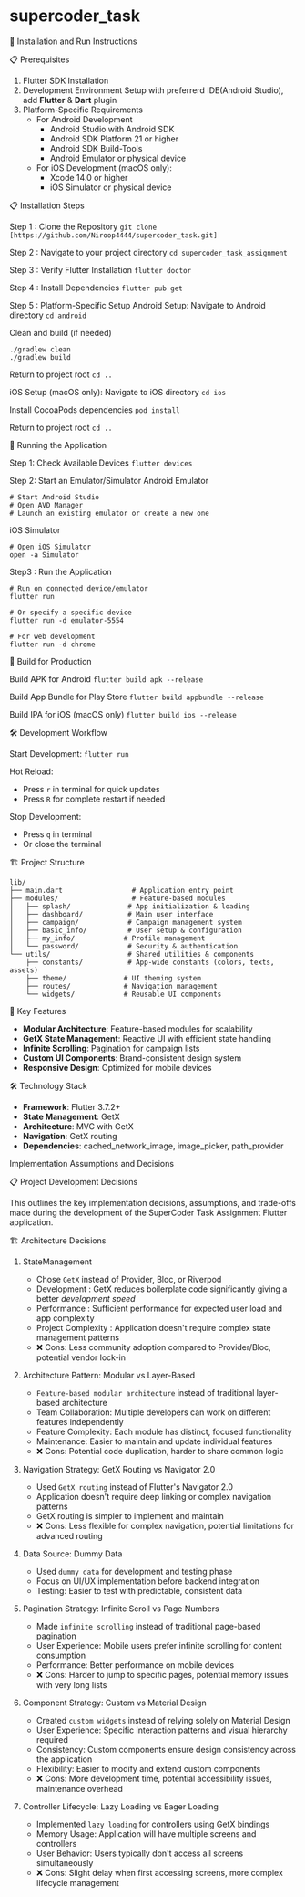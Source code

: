 # supercoder_task

🚀 Installation and Run Instructions

📋 Prerequisites

1. Flutter SDK Installation
2. Development Environment Setup with preferrerd IDE(Android Studio), add **Flutter** & **Dart** plugin
3. Platform-Specific Requirements
   * For Android Development 
      - Android Studio with Android SDK
      - Android SDK Platform 21 or higher
      - Android SDK Build-Tools
      - Android Emulator or physical device
   * For iOS Development (macOS only):
      - Xcode 14.0 or higher
      - iOS Simulator or physical device
    
📋 Installation Steps

Step 1 : Clone the Repository
`git clone [https://github.com/Niroop4444/supercoder_task.git]`

Step 2 : Navigate to your project directory
`cd supercoder_task_assignment`

Step 3 : Verify Flutter Installation
`flutter doctor`

Step 4 : Install Dependencies
`flutter pub get`

Step 5 : Platform-Specific Setup
Android Setup:
Navigate to Android directory
`cd android`

Clean and build (if needed)
```
./gradlew clean
./gradlew build
```

Return to project root
`cd ..`

iOS Setup (macOS only):
Navigate to iOS directory
`cd ios`

Install CocoaPods dependencies
`pod install`

Return to project root
`cd ..`

📱 Running the Application

Step 1: Check Available Devices
`flutter devices`

Step 2: Start an Emulator/Simulator
Android Emulator
```
# Start Android Studio
# Open AVD Manager
# Launch an existing emulator or create a new one
```

iOS Simulator
```
# Open iOS Simulator
open -a Simulator
```

Step3 : Run the Application
```
# Run on connected device/emulator
flutter run

# Or specify a specific device
flutter run -d emulator-5554

# For web development
flutter run -d chrome
```

📱 Build for Production

Build APK for Android
`flutter build apk --release`

Build App Bundle for Play Store
`flutter build appbundle --release`

Build IPA for iOS (macOS only)
`flutter build ios --release`

🛠️ Development Workflow

Start Development:
`flutter run`

Hot Reload:
  * Press `r` in terminal for quick updates
  * Press `R` for complete restart if needed

Stop Development:
  * Press `q` in terminal
  * Or close the terminal

🏗️ Project Structure

```
lib/
├── main.dart                 # Application entry point
├── modules/                  # Feature-based modules
│   ├── splash/              # App initialization & loading
│   ├── dashboard/           # Main user interface
│   ├── campaign/            # Campaign management system
│   ├── basic_info/          # User setup & configuration
│   ├── my_info/            # Profile management
│   └── password/            # Security & authentication
└── utils/                   # Shared utilities & components
    ├── constants/           # App-wide constants (colors, texts, assets)
    ├── theme/              # UI theming system
    ├── routes/             # Navigation management
    └── widgets/            # Reusable UI components
```

🚀 Key Features

- **Modular Architecture**: Feature-based modules for scalability
- **GetX State Management**: Reactive UI with efficient state handling
- **Infinite Scrolling**: Pagination for campaign lists
- **Custom UI Components**: Brand-consistent design system
- **Responsive Design**: Optimized for mobile devices

🛠️ Technology Stack

- **Framework**: Flutter 3.7.2+
- **State Management**: GetX
- **Architecture**: MVC with GetX
- **Navigation**: GetX routing
- **Dependencies**: cached_network_image, image_picker, path_provider

Implementation Assumptions and Decisions

📋 Project Development Decisions

This outlines the key implementation decisions, assumptions, and trade-offs made during the development of the SuperCoder Task Assignment Flutter application.

🏗️ Architecture Decisions

1. StateManagement
     - Chose `GetX` instead of Provider, Bloc, or Riverpod
     - Development : GetX reduces boilerplate code significantly giving a better *development speed*
     - Performance : Sufficient performance for expected user load and app complexity
     - Project Complexity : Application doesn't require complex state management patterns
     - ❌ Cons: Less community adoption compared to Provider/Bloc, potential vendor lock-in

2. Architecture Pattern: Modular vs Layer-Based
     -  `Feature-based modular architecture` instead of traditional layer-based architecture
     -  Team Collaboration: Multiple developers can work on different features independently
     -  Feature Complexity: Each module has distinct, focused functionality
     -  Maintenance: Easier to maintain and update individual features
     -  ❌ Cons: Potential code duplication, harder to share common logic

3. Navigation Strategy: GetX Routing vs Navigator 2.0
     - Used `GetX routing` instead of Flutter's Navigator 2.0
     - Application doesn't require deep linking or complex navigation patterns
     - GetX routing is simpler to implement and maintain
     - ❌ Cons: Less flexible for complex navigation, potential limitations for advanced routing

4. Data Source: Dummy Data
     - Used `dummy data` for development and testing phase
     - Focus on UI/UX implementation before backend integration
     - Testing: Easier to test with predictable, consistent data

5. Pagination Strategy: Infinite Scroll vs Page Numbers
     - Made `infinite scrolling` instead of traditional page-based pagination
     - User Experience: Mobile users prefer infinite scrolling for content consumption
     - Performance: Better performance on mobile devices
     - ❌ Cons: Harder to jump to specific pages, potential memory issues with very long lists

6. Component Strategy: Custom vs Material Design
     - Created `custom widgets` instead of relying solely on Material Design
     - User Experience: Specific interaction patterns and visual hierarchy required
     - Consistency: Custom components ensure design consistency across the application
     - Flexibility: Easier to modify and extend custom components
     - ❌ Cons: More development time, potential accessibility issues, maintenance overhead

7. Controller Lifecycle: Lazy Loading vs Eager Loading
     - Implemented `lazy loading` for controllers using GetX bindings
     - Memory Usage: Application will have multiple screens and controllers
     - User Behavior: Users typically don't access all screens simultaneously
     - ❌ Cons: Slight delay when first accessing screens, more complex lifecycle management
